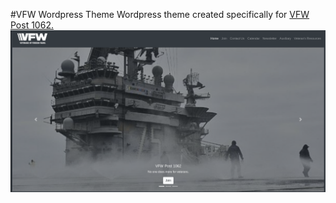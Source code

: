 #VFW Wordpress Theme
Wordpress theme created specifically for [VFW Post 1062.](https://vfwpost1062.org)
![VFW Post 1062 Theme screenshot](media/vfwfrontpage.png)
